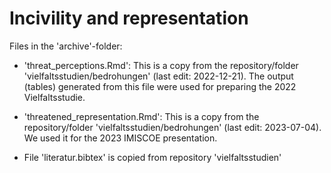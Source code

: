 # Incivility and representation

Files in the 'archive'-folder:

- 'threat_perceptions.Rmd': This is a copy from the repository/folder 'vielfaltsstudien/bedrohungen' (last edit: 2022-12-21). The output (tables) generated from this file were used for preparing the 2022 Vielfaltsstudie.

- 'threatened_representation.Rmd': This is a copy from the repository/folder 'vielfaltsstudien/bedrohungen' (last edit: 2023-07-04). We used it for the 2023 IMISCOE presentation.

- File 'literatur.bibtex' is copied from repository 'vielfaltsstudien'
